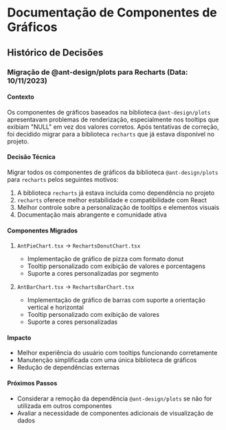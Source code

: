 # Documentação de Componentes de Gráficos

## Histórico de Decisões

### Migração de @ant-design/plots para Recharts (Data: 10/11/2023)

#### Contexto
Os componentes de gráficos baseados na biblioteca `@ant-design/plots` apresentavam problemas de renderização, especialmente nos tooltips que exibiam "NULL" em vez dos valores corretos. Após tentativas de correção, foi decidido migrar para a biblioteca `recharts` que já estava disponível no projeto.

#### Decisão Técnica
Migrar todos os componentes de gráficos da biblioteca `@ant-design/plots` para `recharts` pelos seguintes motivos:

1. A biblioteca `recharts` já estava incluída como dependência no projeto
2. `recharts` oferece melhor estabilidade e compatibilidade com React
3. Melhor controle sobre a personalização de tooltips e elementos visuais
4. Documentação mais abrangente e comunidade ativa

#### Componentes Migrados

1. `AntPieChart.tsx` → `RechartsDonutChart.tsx`
   - Implementação de gráfico de pizza com formato donut
   - Tooltip personalizado com exibição de valores e porcentagens
   - Suporte a cores personalizadas por segmento

2. `AntBarChart.tsx` → `RechartsBarChart.tsx`
   - Implementação de gráfico de barras com suporte a orientação vertical e horizontal
   - Tooltip personalizado com exibição de valores
   - Suporte a cores personalizadas

#### Impacto

- Melhor experiência do usuário com tooltips funcionando corretamente
- Manutenção simplificada com uma única biblioteca de gráficos
- Redução de dependências externas

#### Próximos Passos

- Considerar a remoção da dependência `@ant-design/plots` se não for utilizada em outros componentes
- Avaliar a necessidade de componentes adicionais de visualização de dados